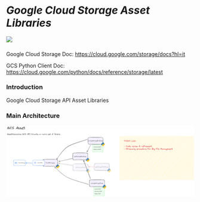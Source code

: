 # _Google Cloud Storage Asset Libraries_


  </a>
  <a href="https://www.python.org/downloads/release/python-311">
    <img src="https://img.shields.io/badge/python-3.11-green.svg" lazyload />
  </a>

####

Google Cloud Storage Doc: https://cloud.google.com/storage/docs?hl=it

GCS Python Client Doc: https://cloud.google.com/python/docs/reference/storage/latest

####

### Introduction
Google Cloud Storage API Asset Libraries


### Main Architecture

<p align="center">
  <img src="doc\img\GCS_ASSET_CODE_FLOW.png" />
</p>
<br>